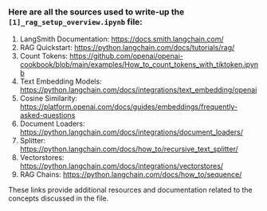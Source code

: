 ### Here are all the sources used to write-up the `[1]_rag_setup_overview.ipynb` file:

1. LangSmith Documentation: https://docs.smith.langchain.com/
2. RAG Quickstart: https://python.langchain.com/docs/tutorials/rag/
3. Count Tokens: https://github.com/openai/openai-cookbook/blob/main/examples/How_to_count_tokens_with_tiktoken.ipynb
4. Text Embedding Models: https://python.langchain.com/docs/integrations/text_embedding/openai
5. Cosine Similarity: https://platform.openai.com/docs/guides/embeddings/frequently-asked-questions
6. Document Loaders: https://python.langchain.com/docs/integrations/document_loaders/
7. Splitter: https://python.langchain.com/docs/how_to/recursive_text_splitter/
8. Vectorstores: https://python.langchain.com/docs/integrations/vectorstores/
9. RAG Chains: https://python.langchain.com/docs/how_to/sequence/

These links provide additional resources and documentation related to the concepts discussed in the file.